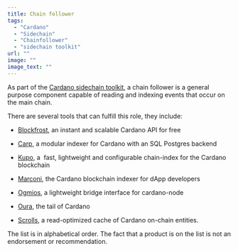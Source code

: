 ```yaml
---
title: Chain follower
tags:
  - "Cardano"
  - "Sidechain"
  - "Chainfollower"
  - "sidechain toolkit"
url: ""
image: ""
image_text: ""
---
```


As part of the [Cardano sidechain toolkit](https://www.essentialcardano.io/glossary/sidechain-toolkit), a chain follower is a general purpose component capable of reading and indexing events that occur on the main chain.

There are several tools that can fulfill this role, they include:

*   [Blockfrost](https://docs.blockfrost.io/), an instant and scalable Cardano API for free
    
*   [Carp](https://github.com/dcSpark/carp), a modular indexer for Cardano with an SQL Postgres backend
    
*   [Kupo](https://cardanosolutions.github.io/kupo/#section/Overview), a  fast, lightweight and configurable chain-index for the Cardano blockchain
    
*   [Marconi](https://github.com/input-output-hk/plutus-apps/tree/main/marconi), the Cardano blockchain indexer for dApp developers
    
*   [Ogmios](https://ogmios.dev/), a lightweight bridge interface for cardano-node
    
*   [Oura](https://github.com/txpipe/oura), the tail of Cardano
    
*   [Scrolls](https://github.com/txpipe/scrolls), a read-optimized cache of Cardano on-chain entities.
    

The list is in alphabetical order. The fact that a product is on the list is not an endorsement or recommendation.
